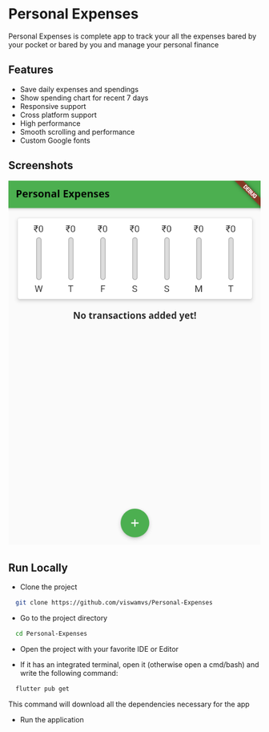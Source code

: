 
# Personal Expenses

Personal Expenses is complete app to track your all the expenses bared by your pocket or bared by you and manage your personal finance


## Features

- Save daily expenses and spendings
- Show spending chart for recent 7 days
- Responsive support
- Cross platform support
- High performance
- Smooth scrolling and performance
- Custom Google fonts


## Screenshots

![Alt text](/images/1.png?raw=true "Optional Title")
  
## Run Locally

- Clone the project

```bash
  git clone https://github.com/viswamvs/Personal-Expenses
```

- Go to the project directory

```bash
  cd Personal-Expenses
```
- Open the project with your favorite IDE or Editor

- If it has an integrated terminal, open it (otherwise open a cmd/bash) and write the following command:

```bash
  flutter pub get
```

This command will download all the dependencies necessary for the app

- Run the application


  
